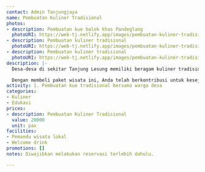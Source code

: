 ```yaml
---
contact: Admin Tanjungjaya
name: Pembuatan Kuliner Tradisional
photos:
- description: Pembuatan kue balok khas Pandeglang
  photoURI: https://web-tj.netlify.app/images/pembuatan-kuliner-tradisional-2.jpeg
- description: Pembuatan kuliner tradisional
  photoURI: https://web-tj.netlify.app/images/pembuatan-kuliner-tradisional-1.jpg
- description: Pembuatan kuliner tradisional
  photoURI: https://web-tj.netlify.app/images/pembuatan-kuliner-tradisional-3.jpeg
description: |-
  Desa-desa di sekitar Tanjung Lesung memiliki beragam kuliner tradisional yang lezat dan menarik seperti Kue Balok, Misro, Jojorong, dll. Kuliner-kuliner tersebut dibuat oleh para warga desa dengan bahan-bahan alami dan cara tradisional. Mari bersama-sama menjalani keseruan aktivitas pembuatan kue tradisional bersama warga desa.

  Dengan membeli paket wisata ini, Anda telah berkontribusi untuk kesejahteraan warga desa kami.
activity: 1. Pembuatan kue tradisional bersama warga desa
categories:
- Kuliner
- Edukasi
prices:
- description: Pembuatan Kuliner Tradisional
  value: 20000
  unit: pax
facilities:
- Pemandu wisata lokal
- Welcome drink
promotions: []
notes: Diwajibkan melakukan reservasi terlebih dahulu.

---
```

